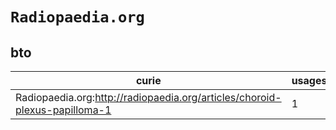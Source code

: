 # `Radiopaedia.org`

## bto

| curie                                                                      |   usages | nodes                                                                                                           |
|----------------------------------------------------------------------------|----------|-----------------------------------------------------------------------------------------------------------------|
| Radiopaedia.org:http://radiopaedia.org/articles/choroid-plexus-papilloma-1 |        1 | [http://purl.obolibrary.org/obo/BTO:0005755](https://bioregistry.io/http://purl.obolibrary.org/obo/BTO:0005755) |
